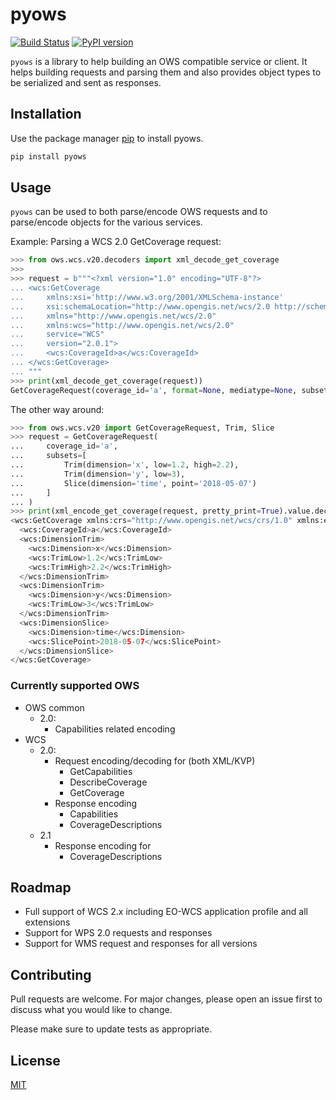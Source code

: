 # pyows
[![Build Status](https://travis-ci.org/EOxServer/pyows.svg?branch=master)](https://travis-ci.org/EOxServer/pyows)
[![PyPI version](https://badge.fury.io/py/pyows.svg)](https://badge.fury.io/py/pyows)

`pyows` is a library to help building an OWS compatible service or client. It helps building requests and parsing them and also provides object types to be serialized and sent as responses.

## Installation

Use the package manager [pip](https://pip.pypa.io/en/stable/) to install pyows.

```bash
pip install pyows
```

## Usage

`pyows` can be used to both parse/encode OWS requests and to parse/encode objects for the various services.

Example: Parsing a WCS 2.0 GetCoverage request:

```python
>>> from ows.wcs.v20.decoders import xml_decode_get_coverage
>>>
>>> request = b"""<?xml version="1.0" encoding="UTF-8"?>
... <wcs:GetCoverage
...     xmlns:xsi='http://www.w3.org/2001/XMLSchema-instance'
...     xsi:schemaLocation="http://www.opengis.net/wcs/2.0 http://schemas.opengis.net/wcs/2.0/wcsAll.xsd"
...     xmlns="http://www.opengis.net/wcs/2.0"
...     xmlns:wcs="http://www.opengis.net/wcs/2.0"
...     service="WCS"
...     version="2.0.1">
...     <wcs:CoverageId>a</wcs:CoverageId>
... </wcs:GetCoverage>
... """
>>> print(xml_decode_get_coverage(request))
GetCoverageRequest(coverage_id='a', format=None, mediatype=None, subsetting_crs=None, output_crs=None, subsets=[], scalefactor=None, scales=[], interpolation=None, axis_interpolations=[], range_subset=None)
```

The other way around:

```python
>>> from ows.wcs.v20 import GetCoverageRequest, Trim, Slice
>>> request = GetCoverageRequest(
...     coverage_id='a',
...     subsets=[
...         Trim(dimension='x', low=1.2, high=2.2),
...         Trim(dimension='y', low=3),
...         Slice(dimension='time', point='2018-05-07')
...     ]
... )
>>> print(xml_encode_get_coverage(request, pretty_print=True).value.decode('utf-8'))
<wcs:GetCoverage xmlns:crs="http://www.opengis.net/wcs/crs/1.0" xmlns:eop="http://www.opengis.net/eop/2.0" xmlns:gml="http://www.opengis.net/gml/3.2" xmlns:gmlcov="http://www.opengis.net/gmlcov/1.0" xmlns:int="http://www.opengis.net/wcs/interpolation/1.0" xmlns:ogc="http://www.opengis.net/ogc" xmlns:om="http://www.opengis.net/om/2.0" xmlns:ows="http://www.opengis.net/ows/2.0" xmlns:rsub="http://www.opengis.net/wcs/range-subsetting/1.0" xmlns:scal="http://www.opengis.net/wcs/scaling/1.0" xmlns:swe="http://www.opengis.net/swe/2.0" xmlns:wcs="http://www.opengis.net/wcs/2.0" xmlns:wcseo="http://www.opengis.net/wcs/wcseo/1.0" xmlns:xlink="http://www.w3.org/1999/xlink" service="WCS" version="2.0.1">
  <wcs:CoverageId>a</wcs:CoverageId>
  <wcs:DimensionTrim>
    <wcs:Dimension>x</wcs:Dimension>
    <wcs:TrimLow>1.2</wcs:TrimLow>
    <wcs:TrimHigh>2.2</wcs:TrimHigh>
  </wcs:DimensionTrim>
  <wcs:DimensionTrim>
    <wcs:Dimension>y</wcs:Dimension>
    <wcs:TrimLow>3</wcs:TrimLow>
  </wcs:DimensionTrim>
  <wcs:DimensionSlice>
    <wcs:Dimension>time</wcs:Dimension>
    <wcs:SlicePoint>2018-05-07</wcs:SlicePoint>
  </wcs:DimensionSlice>
</wcs:GetCoverage>
```

### Currently supported OWS

- OWS common
    - 2.0:
        - Capabilities related encoding
- WCS
    - 2.0:
        - Request encoding/decoding for (both XML/KVP)
            - GetCapabilities
            - DescribeCoverage
            - GetCoverage
        - Response encoding
            - Capabilities
            - CoverageDescriptions
    - 2.1
        - Response encoding for
            - CoverageDescriptions

## Roadmap

- Full support of WCS 2.x including EO-WCS application profile and all extensions
- Support for WPS 2.0 requests and responses
- Support for WMS request and responses for all versions

## Contributing

Pull requests are welcome. For major changes, please open an issue first to discuss what you would like to change.

Please make sure to update tests as appropriate.

## License

[MIT](https://choosealicense.com/licenses/mit/)
